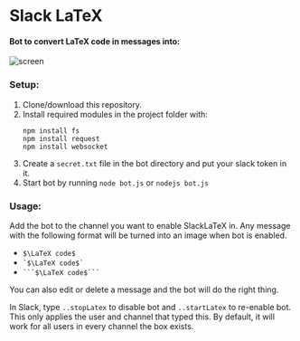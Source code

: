 # Slack LaTeX
#### Bot to convert LaTeX code in messages into:

![screen]

### Setup:
1. Clone/download this repository.
2. Install required modules in the project folder with:
    ```
    npm install fs
    npm install request
    npm install websocket
    ```
3. Create a `secret.txt` file in the bot directory and put your slack token in it.
4. Start bot by running `node bot.js` or `nodejs bot.js`

### Usage:

Add the bot to the channel you want to enable SlackLaTeX in. Any message with the following format will be turned into an image when bot is enabled.
 * `$\LaTeX code$`
 * `` `$\LaTeX code$` ``
 * `` ```$\LaTeX code$``` ``

You can also edit or delete a message and the bot will do the right thing.

In Slack, type `..stopLatex` to disable bot and `..startLatex` to re-enable bot. This only applies the user and channel that typed this. By default, it will work for all users in every channel the box exists.

[screen]:http://i.imgur.com/7xbkJ6P.png
